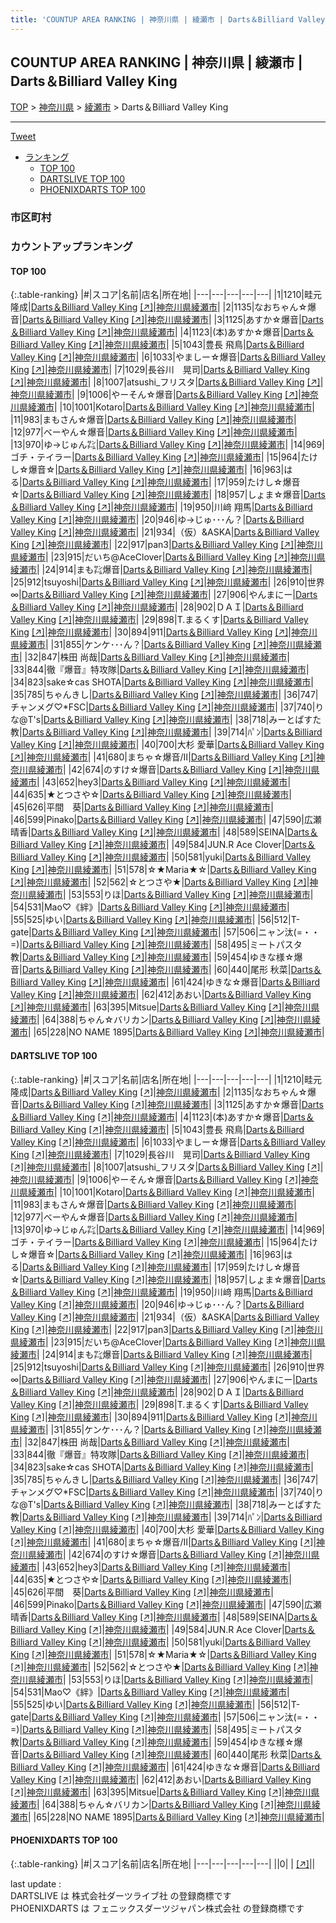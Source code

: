 ```yaml
---
title: 'COUNTUP AREA RANKING | 神奈川県 | 綾瀬市 | Darts＆Billiard Valley King'
---
```

## COUNTUP AREA RANKING | 神奈川県 | 綾瀬市 | Darts＆Billiard Valley King

[TOP](/darts/rank/) > [神奈川県](/darts/rank/神奈川県/) > [綾瀬市](/darts/rank/神奈川県/綾瀬市/) > Darts＆Billiard Valley King

___

<a href="https://twitter.com/share?ref_src=twsrc%5Etfw" data-text="COUNTUP AREA RANKING | 神奈川県綾瀬市Darts＆Billiard Valley King" class="twitter-share-button" data-hashtags="DARTSLIVE,PHOENIXDARTS,darts,ダーツ" data-show-count="false">Tweet</a>

* [ランキング](#カウントアップランキング)
    * [TOP 100](#top-100)
    * [DARTSLIVE TOP 100](#dartslive-top-100)
    * [PHOENIXDARTS TOP 100](#phoenixdarts-top-100)

### 市区町村

<ul>

</ul>

### カウントアップランキング

#### TOP 100



{:.table-ranking}
|#|スコア|名前|店名|所在地|
|---|---|---|---|---|
|1|1210|<span class="rank-name-dl">畦元 隆成</span>|<a href="/darts/rank/shops/16e871fc133f58080d9b047a20a7ba1e.html">Darts＆Billiard Valley King</a> <a href="https://search.dartslive.com/jp/shop/16e871fc133f58080d9b047a20a7ba1e">[↗]</a>|<a href="/darts/rank/神奈川県/綾瀬市">神奈川県綾瀬市</a>|
|2|1135|<span class="rank-name-dl">なおちゃん☆爆音</span>|<a href="/darts/rank/shops/16e871fc133f58080d9b047a20a7ba1e.html">Darts＆Billiard Valley King</a> <a href="https://search.dartslive.com/jp/shop/16e871fc133f58080d9b047a20a7ba1e">[↗]</a>|<a href="/darts/rank/神奈川県/綾瀬市">神奈川県綾瀬市</a>|
|3|1125|<span class="rank-name-dl">あすか☆爆音</span>|<a href="/darts/rank/shops/16e871fc133f58080d9b047a20a7ba1e.html">Darts＆Billiard Valley King</a> <a href="https://search.dartslive.com/jp/shop/16e871fc133f58080d9b047a20a7ba1e">[↗]</a>|<a href="/darts/rank/神奈川県/綾瀬市">神奈川県綾瀬市</a>|
|4|1123|<span class="rank-name-dl">(本)あすか☆爆音</span>|<a href="/darts/rank/shops/16e871fc133f58080d9b047a20a7ba1e.html">Darts＆Billiard Valley King</a> <a href="https://search.dartslive.com/jp/shop/16e871fc133f58080d9b047a20a7ba1e">[↗]</a>|<a href="/darts/rank/神奈川県/綾瀬市">神奈川県綾瀬市</a>|
|5|1043|<span class="rank-name-dl">豊長 飛鳥</span>|<a href="/darts/rank/shops/16e871fc133f58080d9b047a20a7ba1e.html">Darts＆Billiard Valley King</a> <a href="https://search.dartslive.com/jp/shop/16e871fc133f58080d9b047a20a7ba1e">[↗]</a>|<a href="/darts/rank/神奈川県/綾瀬市">神奈川県綾瀬市</a>|
|6|1033|<span class="rank-name-dl">やましー☆爆音</span>|<a href="/darts/rank/shops/16e871fc133f58080d9b047a20a7ba1e.html">Darts＆Billiard Valley King</a> <a href="https://search.dartslive.com/jp/shop/16e871fc133f58080d9b047a20a7ba1e">[↗]</a>|<a href="/darts/rank/神奈川県/綾瀬市">神奈川県綾瀬市</a>|
|7|1029|<span class="rank-name-dl">長谷川　晃司</span>|<a href="/darts/rank/shops/16e871fc133f58080d9b047a20a7ba1e.html">Darts＆Billiard Valley King</a> <a href="https://search.dartslive.com/jp/shop/16e871fc133f58080d9b047a20a7ba1e">[↗]</a>|<a href="/darts/rank/神奈川県/綾瀬市">神奈川県綾瀬市</a>|
|8|1007|<span class="rank-name-dl">atsushi_フリスタ</span>|<a href="/darts/rank/shops/16e871fc133f58080d9b047a20a7ba1e.html">Darts＆Billiard Valley King</a> <a href="https://search.dartslive.com/jp/shop/16e871fc133f58080d9b047a20a7ba1e">[↗]</a>|<a href="/darts/rank/神奈川県/綾瀬市">神奈川県綾瀬市</a>|
|9|1006|<span class="rank-name-dl">やーそん☆爆音</span>|<a href="/darts/rank/shops/16e871fc133f58080d9b047a20a7ba1e.html">Darts＆Billiard Valley King</a> <a href="https://search.dartslive.com/jp/shop/16e871fc133f58080d9b047a20a7ba1e">[↗]</a>|<a href="/darts/rank/神奈川県/綾瀬市">神奈川県綾瀬市</a>|
|10|1001|<span class="rank-name-dl">Kotaro</span>|<a href="/darts/rank/shops/16e871fc133f58080d9b047a20a7ba1e.html">Darts＆Billiard Valley King</a> <a href="https://search.dartslive.com/jp/shop/16e871fc133f58080d9b047a20a7ba1e">[↗]</a>|<a href="/darts/rank/神奈川県/綾瀬市">神奈川県綾瀬市</a>|
|11|983|<span class="rank-name-dl">まもさん☆爆音</span>|<a href="/darts/rank/shops/16e871fc133f58080d9b047a20a7ba1e.html">Darts＆Billiard Valley King</a> <a href="https://search.dartslive.com/jp/shop/16e871fc133f58080d9b047a20a7ba1e">[↗]</a>|<a href="/darts/rank/神奈川県/綾瀬市">神奈川県綾瀬市</a>|
|12|977|<span class="rank-name-dl">べーやん☆爆音</span>|<a href="/darts/rank/shops/16e871fc133f58080d9b047a20a7ba1e.html">Darts＆Billiard Valley King</a> <a href="https://search.dartslive.com/jp/shop/16e871fc133f58080d9b047a20a7ba1e">[↗]</a>|<a href="/darts/rank/神奈川県/綾瀬市">神奈川県綾瀬市</a>|
|13|970|<span class="rank-name-dl">ゆ→じゅん㌠</span>|<a href="/darts/rank/shops/16e871fc133f58080d9b047a20a7ba1e.html">Darts＆Billiard Valley King</a> <a href="https://search.dartslive.com/jp/shop/16e871fc133f58080d9b047a20a7ba1e">[↗]</a>|<a href="/darts/rank/神奈川県/綾瀬市">神奈川県綾瀬市</a>|
|14|969|<span class="rank-name-dl">ゴチ・テイラー</span>|<a href="/darts/rank/shops/16e871fc133f58080d9b047a20a7ba1e.html">Darts＆Billiard Valley King</a> <a href="https://search.dartslive.com/jp/shop/16e871fc133f58080d9b047a20a7ba1e">[↗]</a>|<a href="/darts/rank/神奈川県/綾瀬市">神奈川県綾瀬市</a>|
|15|964|<span class="rank-name-dl">たけし☆爆音☆</span>|<a href="/darts/rank/shops/16e871fc133f58080d9b047a20a7ba1e.html">Darts＆Billiard Valley King</a> <a href="https://search.dartslive.com/jp/shop/16e871fc133f58080d9b047a20a7ba1e">[↗]</a>|<a href="/darts/rank/神奈川県/綾瀬市">神奈川県綾瀬市</a>|
|16|963|<span class="rank-name-dl">はる</span>|<a href="/darts/rank/shops/16e871fc133f58080d9b047a20a7ba1e.html">Darts＆Billiard Valley King</a> <a href="https://search.dartslive.com/jp/shop/16e871fc133f58080d9b047a20a7ba1e">[↗]</a>|<a href="/darts/rank/神奈川県/綾瀬市">神奈川県綾瀬市</a>|
|17|959|<span class="rank-name-dl">たけし☆爆音‪☆</span>|<a href="/darts/rank/shops/16e871fc133f58080d9b047a20a7ba1e.html">Darts＆Billiard Valley King</a> <a href="https://search.dartslive.com/jp/shop/16e871fc133f58080d9b047a20a7ba1e">[↗]</a>|<a href="/darts/rank/神奈川県/綾瀬市">神奈川県綾瀬市</a>|
|18|957|<span class="rank-name-dl">しょま☆爆音</span>|<a href="/darts/rank/shops/16e871fc133f58080d9b047a20a7ba1e.html">Darts＆Billiard Valley King</a> <a href="https://search.dartslive.com/jp/shop/16e871fc133f58080d9b047a20a7ba1e">[↗]</a>|<a href="/darts/rank/神奈川県/綾瀬市">神奈川県綾瀬市</a>|
|19|950|<span class="rank-name-dl">川﨑 翔馬</span>|<a href="/darts/rank/shops/16e871fc133f58080d9b047a20a7ba1e.html">Darts＆Billiard Valley King</a> <a href="https://search.dartslive.com/jp/shop/16e871fc133f58080d9b047a20a7ba1e">[↗]</a>|<a href="/darts/rank/神奈川県/綾瀬市">神奈川県綾瀬市</a>|
|20|946|<span class="rank-name-dl">ゆ→じゅ･･･ん？</span>|<a href="/darts/rank/shops/16e871fc133f58080d9b047a20a7ba1e.html">Darts＆Billiard Valley King</a> <a href="https://search.dartslive.com/jp/shop/16e871fc133f58080d9b047a20a7ba1e">[↗]</a>|<a href="/darts/rank/神奈川県/綾瀬市">神奈川県綾瀬市</a>|
|21|934|<span class="rank-name-dl">（仮）&amp;ASKA</span>|<a href="/darts/rank/shops/16e871fc133f58080d9b047a20a7ba1e.html">Darts＆Billiard Valley King</a> <a href="https://search.dartslive.com/jp/shop/16e871fc133f58080d9b047a20a7ba1e">[↗]</a>|<a href="/darts/rank/神奈川県/綾瀬市">神奈川県綾瀬市</a>|
|22|917|<span class="rank-name-dl">pan3</span>|<a href="/darts/rank/shops/16e871fc133f58080d9b047a20a7ba1e.html">Darts＆Billiard Valley King</a> <a href="https://search.dartslive.com/jp/shop/16e871fc133f58080d9b047a20a7ba1e">[↗]</a>|<a href="/darts/rank/神奈川県/綾瀬市">神奈川県綾瀬市</a>|
|23|915|<span class="rank-name-dl">だいち@AceClover</span>|<a href="/darts/rank/shops/16e871fc133f58080d9b047a20a7ba1e.html">Darts＆Billiard Valley King</a> <a href="https://search.dartslive.com/jp/shop/16e871fc133f58080d9b047a20a7ba1e">[↗]</a>|<a href="/darts/rank/神奈川県/綾瀬市">神奈川県綾瀬市</a>|
|24|914|<span class="rank-name-dl">まも㌠爆音</span>|<a href="/darts/rank/shops/16e871fc133f58080d9b047a20a7ba1e.html">Darts＆Billiard Valley King</a> <a href="https://search.dartslive.com/jp/shop/16e871fc133f58080d9b047a20a7ba1e">[↗]</a>|<a href="/darts/rank/神奈川県/綾瀬市">神奈川県綾瀬市</a>|
|25|912|<span class="rank-name-dl">tsuyoshi</span>|<a href="/darts/rank/shops/16e871fc133f58080d9b047a20a7ba1e.html">Darts＆Billiard Valley King</a> <a href="https://search.dartslive.com/jp/shop/16e871fc133f58080d9b047a20a7ba1e">[↗]</a>|<a href="/darts/rank/神奈川県/綾瀬市">神奈川県綾瀬市</a>|
|26|910|<span class="rank-name-dl">世界∞</span>|<a href="/darts/rank/shops/16e871fc133f58080d9b047a20a7ba1e.html">Darts＆Billiard Valley King</a> <a href="https://search.dartslive.com/jp/shop/16e871fc133f58080d9b047a20a7ba1e">[↗]</a>|<a href="/darts/rank/神奈川県/綾瀬市">神奈川県綾瀬市</a>|
|27|906|<span class="rank-name-dl">やんまにー</span>|<a href="/darts/rank/shops/16e871fc133f58080d9b047a20a7ba1e.html">Darts＆Billiard Valley King</a> <a href="https://search.dartslive.com/jp/shop/16e871fc133f58080d9b047a20a7ba1e">[↗]</a>|<a href="/darts/rank/神奈川県/綾瀬市">神奈川県綾瀬市</a>|
|28|902|<span class="rank-name-dl">ＤＡＩ</span>|<a href="/darts/rank/shops/16e871fc133f58080d9b047a20a7ba1e.html">Darts＆Billiard Valley King</a> <a href="https://search.dartslive.com/jp/shop/16e871fc133f58080d9b047a20a7ba1e">[↗]</a>|<a href="/darts/rank/神奈川県/綾瀬市">神奈川県綾瀬市</a>|
|29|898|<span class="rank-name-dl">T.まるくす</span>|<a href="/darts/rank/shops/16e871fc133f58080d9b047a20a7ba1e.html">Darts＆Billiard Valley King</a> <a href="https://search.dartslive.com/jp/shop/16e871fc133f58080d9b047a20a7ba1e">[↗]</a>|<a href="/darts/rank/神奈川県/綾瀬市">神奈川県綾瀬市</a>|
|30|894|<span class="rank-name-dl">911</span>|<a href="/darts/rank/shops/16e871fc133f58080d9b047a20a7ba1e.html">Darts＆Billiard Valley King</a> <a href="https://search.dartslive.com/jp/shop/16e871fc133f58080d9b047a20a7ba1e">[↗]</a>|<a href="/darts/rank/神奈川県/綾瀬市">神奈川県綾瀬市</a>|
|31|855|<span class="rank-name-dl">ケンケ･･･ん？</span>|<a href="/darts/rank/shops/16e871fc133f58080d9b047a20a7ba1e.html">Darts＆Billiard Valley King</a> <a href="https://search.dartslive.com/jp/shop/16e871fc133f58080d9b047a20a7ba1e">[↗]</a>|<a href="/darts/rank/神奈川県/綾瀬市">神奈川県綾瀬市</a>|
|32|847|<span class="rank-name-dl">株田 尚哉</span>|<a href="/darts/rank/shops/16e871fc133f58080d9b047a20a7ba1e.html">Darts＆Billiard Valley King</a> <a href="https://search.dartslive.com/jp/shop/16e871fc133f58080d9b047a20a7ba1e">[↗]</a>|<a href="/darts/rank/神奈川県/綾瀬市">神奈川県綾瀬市</a>|
|33|844|<span class="rank-name-dl">徹『爆音』特攻隊</span>|<a href="/darts/rank/shops/16e871fc133f58080d9b047a20a7ba1e.html">Darts＆Billiard Valley King</a> <a href="https://search.dartslive.com/jp/shop/16e871fc133f58080d9b047a20a7ba1e">[↗]</a>|<a href="/darts/rank/神奈川県/綾瀬市">神奈川県綾瀬市</a>|
|34|823|<span class="rank-name-dl">sake☆cas SHOTA</span>|<a href="/darts/rank/shops/16e871fc133f58080d9b047a20a7ba1e.html">Darts＆Billiard Valley King</a> <a href="https://search.dartslive.com/jp/shop/16e871fc133f58080d9b047a20a7ba1e">[↗]</a>|<a href="/darts/rank/神奈川県/綾瀬市">神奈川県綾瀬市</a>|
|35|785|<span class="rank-name-dl">ちゃんきし</span>|<a href="/darts/rank/shops/16e871fc133f58080d9b047a20a7ba1e.html">Darts＆Billiard Valley King</a> <a href="https://search.dartslive.com/jp/shop/16e871fc133f58080d9b047a20a7ba1e">[↗]</a>|<a href="/darts/rank/神奈川県/綾瀬市">神奈川県綾瀬市</a>|
|36|747|<span class="rank-name-dl">チャンメグ♡*FSC</span>|<a href="/darts/rank/shops/16e871fc133f58080d9b047a20a7ba1e.html">Darts＆Billiard Valley King</a> <a href="https://search.dartslive.com/jp/shop/16e871fc133f58080d9b047a20a7ba1e">[↗]</a>|<a href="/darts/rank/神奈川県/綾瀬市">神奈川県綾瀬市</a>|
|37|740|<span class="rank-name-dl">りな@T&#x27;s</span>|<a href="/darts/rank/shops/16e871fc133f58080d9b047a20a7ba1e.html">Darts＆Billiard Valley King</a> <a href="https://search.dartslive.com/jp/shop/16e871fc133f58080d9b047a20a7ba1e">[↗]</a>|<a href="/darts/rank/神奈川県/綾瀬市">神奈川県綾瀬市</a>|
|38|718|<span class="rank-name-dl">みーとぱすた教</span>|<a href="/darts/rank/shops/16e871fc133f58080d9b047a20a7ba1e.html">Darts＆Billiard Valley King</a> <a href="https://search.dartslive.com/jp/shop/16e871fc133f58080d9b047a20a7ba1e">[↗]</a>|<a href="/darts/rank/神奈川県/綾瀬市">神奈川県綾瀬市</a>|
|39|714|<span class="rank-name-dl">ﾊﾟﾝ</span>|<a href="/darts/rank/shops/16e871fc133f58080d9b047a20a7ba1e.html">Darts＆Billiard Valley King</a> <a href="https://search.dartslive.com/jp/shop/16e871fc133f58080d9b047a20a7ba1e">[↗]</a>|<a href="/darts/rank/神奈川県/綾瀬市">神奈川県綾瀬市</a>|
|40|700|<span class="rank-name-dl">大杉 愛華</span>|<a href="/darts/rank/shops/16e871fc133f58080d9b047a20a7ba1e.html">Darts＆Billiard Valley King</a> <a href="https://search.dartslive.com/jp/shop/16e871fc133f58080d9b047a20a7ba1e">[↗]</a>|<a href="/darts/rank/神奈川県/綾瀬市">神奈川県綾瀬市</a>|
|41|680|<span class="rank-name-dl">まちゃ☆爆音/Ⅱ</span>|<a href="/darts/rank/shops/16e871fc133f58080d9b047a20a7ba1e.html">Darts＆Billiard Valley King</a> <a href="https://search.dartslive.com/jp/shop/16e871fc133f58080d9b047a20a7ba1e">[↗]</a>|<a href="/darts/rank/神奈川県/綾瀬市">神奈川県綾瀬市</a>|
|42|674|<span class="rank-name-dl">のすけ☆爆音</span>|<a href="/darts/rank/shops/16e871fc133f58080d9b047a20a7ba1e.html">Darts＆Billiard Valley King</a> <a href="https://search.dartslive.com/jp/shop/16e871fc133f58080d9b047a20a7ba1e">[↗]</a>|<a href="/darts/rank/神奈川県/綾瀬市">神奈川県綾瀬市</a>|
|43|652|<span class="rank-name-dl">hey3</span>|<a href="/darts/rank/shops/16e871fc133f58080d9b047a20a7ba1e.html">Darts＆Billiard Valley King</a> <a href="https://search.dartslive.com/jp/shop/16e871fc133f58080d9b047a20a7ba1e">[↗]</a>|<a href="/darts/rank/神奈川県/綾瀬市">神奈川県綾瀬市</a>|
|44|635|<span class="rank-name-dl">★とつさや☆</span>|<a href="/darts/rank/shops/16e871fc133f58080d9b047a20a7ba1e.html">Darts＆Billiard Valley King</a> <a href="https://search.dartslive.com/jp/shop/16e871fc133f58080d9b047a20a7ba1e">[↗]</a>|<a href="/darts/rank/神奈川県/綾瀬市">神奈川県綾瀬市</a>|
|45|626|<span class="rank-name-dl">平間　葵</span>|<a href="/darts/rank/shops/16e871fc133f58080d9b047a20a7ba1e.html">Darts＆Billiard Valley King</a> <a href="https://search.dartslive.com/jp/shop/16e871fc133f58080d9b047a20a7ba1e">[↗]</a>|<a href="/darts/rank/神奈川県/綾瀬市">神奈川県綾瀬市</a>|
|46|599|<span class="rank-name-dl">Pinako</span>|<a href="/darts/rank/shops/16e871fc133f58080d9b047a20a7ba1e.html">Darts＆Billiard Valley King</a> <a href="https://search.dartslive.com/jp/shop/16e871fc133f58080d9b047a20a7ba1e">[↗]</a>|<a href="/darts/rank/神奈川県/綾瀬市">神奈川県綾瀬市</a>|
|47|590|<span class="rank-name-dl">広瀬 晴香</span>|<a href="/darts/rank/shops/16e871fc133f58080d9b047a20a7ba1e.html">Darts＆Billiard Valley King</a> <a href="https://search.dartslive.com/jp/shop/16e871fc133f58080d9b047a20a7ba1e">[↗]</a>|<a href="/darts/rank/神奈川県/綾瀬市">神奈川県綾瀬市</a>|
|48|589|<span class="rank-name-dl">SEINA</span>|<a href="/darts/rank/shops/16e871fc133f58080d9b047a20a7ba1e.html">Darts＆Billiard Valley King</a> <a href="https://search.dartslive.com/jp/shop/16e871fc133f58080d9b047a20a7ba1e">[↗]</a>|<a href="/darts/rank/神奈川県/綾瀬市">神奈川県綾瀬市</a>|
|49|584|<span class="rank-name-dl">JUN.R Ace Clover</span>|<a href="/darts/rank/shops/16e871fc133f58080d9b047a20a7ba1e.html">Darts＆Billiard Valley King</a> <a href="https://search.dartslive.com/jp/shop/16e871fc133f58080d9b047a20a7ba1e">[↗]</a>|<a href="/darts/rank/神奈川県/綾瀬市">神奈川県綾瀬市</a>|
|50|581|<span class="rank-name-dl">yuki</span>|<a href="/darts/rank/shops/16e871fc133f58080d9b047a20a7ba1e.html">Darts＆Billiard Valley King</a> <a href="https://search.dartslive.com/jp/shop/16e871fc133f58080d9b047a20a7ba1e">[↗]</a>|<a href="/darts/rank/神奈川県/綾瀬市">神奈川県綾瀬市</a>|
|51|578|<span class="rank-name-dl">☆★Maria★☆</span>|<a href="/darts/rank/shops/16e871fc133f58080d9b047a20a7ba1e.html">Darts＆Billiard Valley King</a> <a href="https://search.dartslive.com/jp/shop/16e871fc133f58080d9b047a20a7ba1e">[↗]</a>|<a href="/darts/rank/神奈川県/綾瀬市">神奈川県綾瀬市</a>|
|52|562|<span class="rank-name-dl">☆とつさや★</span>|<a href="/darts/rank/shops/16e871fc133f58080d9b047a20a7ba1e.html">Darts＆Billiard Valley King</a> <a href="https://search.dartslive.com/jp/shop/16e871fc133f58080d9b047a20a7ba1e">[↗]</a>|<a href="/darts/rank/神奈川県/綾瀬市">神奈川県綾瀬市</a>|
|53|553|<span class="rank-name-dl">りほ</span>|<a href="/darts/rank/shops/16e871fc133f58080d9b047a20a7ba1e.html">Darts＆Billiard Valley King</a> <a href="https://search.dartslive.com/jp/shop/16e871fc133f58080d9b047a20a7ba1e">[↗]</a>|<a href="/darts/rank/神奈川県/綾瀬市">神奈川県綾瀬市</a>|
|54|531|<span class="rank-name-dl">Mao♡《絆》</span>|<a href="/darts/rank/shops/16e871fc133f58080d9b047a20a7ba1e.html">Darts＆Billiard Valley King</a> <a href="https://search.dartslive.com/jp/shop/16e871fc133f58080d9b047a20a7ba1e">[↗]</a>|<a href="/darts/rank/神奈川県/綾瀬市">神奈川県綾瀬市</a>|
|55|525|<span class="rank-name-dl">ゆい</span>|<a href="/darts/rank/shops/16e871fc133f58080d9b047a20a7ba1e.html">Darts＆Billiard Valley King</a> <a href="https://search.dartslive.com/jp/shop/16e871fc133f58080d9b047a20a7ba1e">[↗]</a>|<a href="/darts/rank/神奈川県/綾瀬市">神奈川県綾瀬市</a>|
|56|512|<span class="rank-name-dl">T-gate</span>|<a href="/darts/rank/shops/16e871fc133f58080d9b047a20a7ba1e.html">Darts＆Billiard Valley King</a> <a href="https://search.dartslive.com/jp/shop/16e871fc133f58080d9b047a20a7ba1e">[↗]</a>|<a href="/darts/rank/神奈川県/綾瀬市">神奈川県綾瀬市</a>|
|57|506|<span class="rank-name-dl">ニャン汰(=・・=)</span>|<a href="/darts/rank/shops/16e871fc133f58080d9b047a20a7ba1e.html">Darts＆Billiard Valley King</a> <a href="https://search.dartslive.com/jp/shop/16e871fc133f58080d9b047a20a7ba1e">[↗]</a>|<a href="/darts/rank/神奈川県/綾瀬市">神奈川県綾瀬市</a>|
|58|495|<span class="rank-name-dl">ミートパスタ教</span>|<a href="/darts/rank/shops/16e871fc133f58080d9b047a20a7ba1e.html">Darts＆Billiard Valley King</a> <a href="https://search.dartslive.com/jp/shop/16e871fc133f58080d9b047a20a7ba1e">[↗]</a>|<a href="/darts/rank/神奈川県/綾瀬市">神奈川県綾瀬市</a>|
|59|454|<span class="rank-name-dl">ゆきな様☆爆音</span>|<a href="/darts/rank/shops/16e871fc133f58080d9b047a20a7ba1e.html">Darts＆Billiard Valley King</a> <a href="https://search.dartslive.com/jp/shop/16e871fc133f58080d9b047a20a7ba1e">[↗]</a>|<a href="/darts/rank/神奈川県/綾瀬市">神奈川県綾瀬市</a>|
|60|440|<span class="rank-name-dl">尾形 秋菜</span>|<a href="/darts/rank/shops/16e871fc133f58080d9b047a20a7ba1e.html">Darts＆Billiard Valley King</a> <a href="https://search.dartslive.com/jp/shop/16e871fc133f58080d9b047a20a7ba1e">[↗]</a>|<a href="/darts/rank/神奈川県/綾瀬市">神奈川県綾瀬市</a>|
|61|424|<span class="rank-name-dl">ゆきな☆爆音</span>|<a href="/darts/rank/shops/16e871fc133f58080d9b047a20a7ba1e.html">Darts＆Billiard Valley King</a> <a href="https://search.dartslive.com/jp/shop/16e871fc133f58080d9b047a20a7ba1e">[↗]</a>|<a href="/darts/rank/神奈川県/綾瀬市">神奈川県綾瀬市</a>|
|62|412|<span class="rank-name-dl">あおい</span>|<a href="/darts/rank/shops/16e871fc133f58080d9b047a20a7ba1e.html">Darts＆Billiard Valley King</a> <a href="https://search.dartslive.com/jp/shop/16e871fc133f58080d9b047a20a7ba1e">[↗]</a>|<a href="/darts/rank/神奈川県/綾瀬市">神奈川県綾瀬市</a>|
|63|395|<span class="rank-name-dl">Mitsue</span>|<a href="/darts/rank/shops/16e871fc133f58080d9b047a20a7ba1e.html">Darts＆Billiard Valley King</a> <a href="https://search.dartslive.com/jp/shop/16e871fc133f58080d9b047a20a7ba1e">[↗]</a>|<a href="/darts/rank/神奈川県/綾瀬市">神奈川県綾瀬市</a>|
|64|388|<span class="rank-name-dl">ちゃん☆バリカン</span>|<a href="/darts/rank/shops/16e871fc133f58080d9b047a20a7ba1e.html">Darts＆Billiard Valley King</a> <a href="https://search.dartslive.com/jp/shop/16e871fc133f58080d9b047a20a7ba1e">[↗]</a>|<a href="/darts/rank/神奈川県/綾瀬市">神奈川県綾瀬市</a>|
|65|228|<span class="rank-name-dl">NO NAME 1895</span>|<a href="/darts/rank/shops/16e871fc133f58080d9b047a20a7ba1e.html">Darts＆Billiard Valley King</a> <a href="https://search.dartslive.com/jp/shop/16e871fc133f58080d9b047a20a7ba1e">[↗]</a>|<a href="/darts/rank/神奈川県/綾瀬市">神奈川県綾瀬市</a>|


#### DARTSLIVE TOP 100



{:.table-ranking}
|#|スコア|名前|店名|所在地|
|---|---|---|---|---|
|1|1210|<span class="rank-name-dl">畦元 隆成</span>|<a href="/darts/rank/shops/16e871fc133f58080d9b047a20a7ba1e.html">Darts＆Billiard Valley King</a> <a href="https://search.dartslive.com/jp/shop/16e871fc133f58080d9b047a20a7ba1e">[↗]</a>|<a href="/darts/rank/神奈川県/綾瀬市">神奈川県綾瀬市</a>|
|2|1135|<span class="rank-name-dl">なおちゃん☆爆音</span>|<a href="/darts/rank/shops/16e871fc133f58080d9b047a20a7ba1e.html">Darts＆Billiard Valley King</a> <a href="https://search.dartslive.com/jp/shop/16e871fc133f58080d9b047a20a7ba1e">[↗]</a>|<a href="/darts/rank/神奈川県/綾瀬市">神奈川県綾瀬市</a>|
|3|1125|<span class="rank-name-dl">あすか☆爆音</span>|<a href="/darts/rank/shops/16e871fc133f58080d9b047a20a7ba1e.html">Darts＆Billiard Valley King</a> <a href="https://search.dartslive.com/jp/shop/16e871fc133f58080d9b047a20a7ba1e">[↗]</a>|<a href="/darts/rank/神奈川県/綾瀬市">神奈川県綾瀬市</a>|
|4|1123|<span class="rank-name-dl">(本)あすか☆爆音</span>|<a href="/darts/rank/shops/16e871fc133f58080d9b047a20a7ba1e.html">Darts＆Billiard Valley King</a> <a href="https://search.dartslive.com/jp/shop/16e871fc133f58080d9b047a20a7ba1e">[↗]</a>|<a href="/darts/rank/神奈川県/綾瀬市">神奈川県綾瀬市</a>|
|5|1043|<span class="rank-name-dl">豊長 飛鳥</span>|<a href="/darts/rank/shops/16e871fc133f58080d9b047a20a7ba1e.html">Darts＆Billiard Valley King</a> <a href="https://search.dartslive.com/jp/shop/16e871fc133f58080d9b047a20a7ba1e">[↗]</a>|<a href="/darts/rank/神奈川県/綾瀬市">神奈川県綾瀬市</a>|
|6|1033|<span class="rank-name-dl">やましー☆爆音</span>|<a href="/darts/rank/shops/16e871fc133f58080d9b047a20a7ba1e.html">Darts＆Billiard Valley King</a> <a href="https://search.dartslive.com/jp/shop/16e871fc133f58080d9b047a20a7ba1e">[↗]</a>|<a href="/darts/rank/神奈川県/綾瀬市">神奈川県綾瀬市</a>|
|7|1029|<span class="rank-name-dl">長谷川　晃司</span>|<a href="/darts/rank/shops/16e871fc133f58080d9b047a20a7ba1e.html">Darts＆Billiard Valley King</a> <a href="https://search.dartslive.com/jp/shop/16e871fc133f58080d9b047a20a7ba1e">[↗]</a>|<a href="/darts/rank/神奈川県/綾瀬市">神奈川県綾瀬市</a>|
|8|1007|<span class="rank-name-dl">atsushi_フリスタ</span>|<a href="/darts/rank/shops/16e871fc133f58080d9b047a20a7ba1e.html">Darts＆Billiard Valley King</a> <a href="https://search.dartslive.com/jp/shop/16e871fc133f58080d9b047a20a7ba1e">[↗]</a>|<a href="/darts/rank/神奈川県/綾瀬市">神奈川県綾瀬市</a>|
|9|1006|<span class="rank-name-dl">やーそん☆爆音</span>|<a href="/darts/rank/shops/16e871fc133f58080d9b047a20a7ba1e.html">Darts＆Billiard Valley King</a> <a href="https://search.dartslive.com/jp/shop/16e871fc133f58080d9b047a20a7ba1e">[↗]</a>|<a href="/darts/rank/神奈川県/綾瀬市">神奈川県綾瀬市</a>|
|10|1001|<span class="rank-name-dl">Kotaro</span>|<a href="/darts/rank/shops/16e871fc133f58080d9b047a20a7ba1e.html">Darts＆Billiard Valley King</a> <a href="https://search.dartslive.com/jp/shop/16e871fc133f58080d9b047a20a7ba1e">[↗]</a>|<a href="/darts/rank/神奈川県/綾瀬市">神奈川県綾瀬市</a>|
|11|983|<span class="rank-name-dl">まもさん☆爆音</span>|<a href="/darts/rank/shops/16e871fc133f58080d9b047a20a7ba1e.html">Darts＆Billiard Valley King</a> <a href="https://search.dartslive.com/jp/shop/16e871fc133f58080d9b047a20a7ba1e">[↗]</a>|<a href="/darts/rank/神奈川県/綾瀬市">神奈川県綾瀬市</a>|
|12|977|<span class="rank-name-dl">べーやん☆爆音</span>|<a href="/darts/rank/shops/16e871fc133f58080d9b047a20a7ba1e.html">Darts＆Billiard Valley King</a> <a href="https://search.dartslive.com/jp/shop/16e871fc133f58080d9b047a20a7ba1e">[↗]</a>|<a href="/darts/rank/神奈川県/綾瀬市">神奈川県綾瀬市</a>|
|13|970|<span class="rank-name-dl">ゆ→じゅん㌠</span>|<a href="/darts/rank/shops/16e871fc133f58080d9b047a20a7ba1e.html">Darts＆Billiard Valley King</a> <a href="https://search.dartslive.com/jp/shop/16e871fc133f58080d9b047a20a7ba1e">[↗]</a>|<a href="/darts/rank/神奈川県/綾瀬市">神奈川県綾瀬市</a>|
|14|969|<span class="rank-name-dl">ゴチ・テイラー</span>|<a href="/darts/rank/shops/16e871fc133f58080d9b047a20a7ba1e.html">Darts＆Billiard Valley King</a> <a href="https://search.dartslive.com/jp/shop/16e871fc133f58080d9b047a20a7ba1e">[↗]</a>|<a href="/darts/rank/神奈川県/綾瀬市">神奈川県綾瀬市</a>|
|15|964|<span class="rank-name-dl">たけし☆爆音☆</span>|<a href="/darts/rank/shops/16e871fc133f58080d9b047a20a7ba1e.html">Darts＆Billiard Valley King</a> <a href="https://search.dartslive.com/jp/shop/16e871fc133f58080d9b047a20a7ba1e">[↗]</a>|<a href="/darts/rank/神奈川県/綾瀬市">神奈川県綾瀬市</a>|
|16|963|<span class="rank-name-dl">はる</span>|<a href="/darts/rank/shops/16e871fc133f58080d9b047a20a7ba1e.html">Darts＆Billiard Valley King</a> <a href="https://search.dartslive.com/jp/shop/16e871fc133f58080d9b047a20a7ba1e">[↗]</a>|<a href="/darts/rank/神奈川県/綾瀬市">神奈川県綾瀬市</a>|
|17|959|<span class="rank-name-dl">たけし☆爆音‪☆</span>|<a href="/darts/rank/shops/16e871fc133f58080d9b047a20a7ba1e.html">Darts＆Billiard Valley King</a> <a href="https://search.dartslive.com/jp/shop/16e871fc133f58080d9b047a20a7ba1e">[↗]</a>|<a href="/darts/rank/神奈川県/綾瀬市">神奈川県綾瀬市</a>|
|18|957|<span class="rank-name-dl">しょま☆爆音</span>|<a href="/darts/rank/shops/16e871fc133f58080d9b047a20a7ba1e.html">Darts＆Billiard Valley King</a> <a href="https://search.dartslive.com/jp/shop/16e871fc133f58080d9b047a20a7ba1e">[↗]</a>|<a href="/darts/rank/神奈川県/綾瀬市">神奈川県綾瀬市</a>|
|19|950|<span class="rank-name-dl">川﨑 翔馬</span>|<a href="/darts/rank/shops/16e871fc133f58080d9b047a20a7ba1e.html">Darts＆Billiard Valley King</a> <a href="https://search.dartslive.com/jp/shop/16e871fc133f58080d9b047a20a7ba1e">[↗]</a>|<a href="/darts/rank/神奈川県/綾瀬市">神奈川県綾瀬市</a>|
|20|946|<span class="rank-name-dl">ゆ→じゅ･･･ん？</span>|<a href="/darts/rank/shops/16e871fc133f58080d9b047a20a7ba1e.html">Darts＆Billiard Valley King</a> <a href="https://search.dartslive.com/jp/shop/16e871fc133f58080d9b047a20a7ba1e">[↗]</a>|<a href="/darts/rank/神奈川県/綾瀬市">神奈川県綾瀬市</a>|
|21|934|<span class="rank-name-dl">（仮）&amp;ASKA</span>|<a href="/darts/rank/shops/16e871fc133f58080d9b047a20a7ba1e.html">Darts＆Billiard Valley King</a> <a href="https://search.dartslive.com/jp/shop/16e871fc133f58080d9b047a20a7ba1e">[↗]</a>|<a href="/darts/rank/神奈川県/綾瀬市">神奈川県綾瀬市</a>|
|22|917|<span class="rank-name-dl">pan3</span>|<a href="/darts/rank/shops/16e871fc133f58080d9b047a20a7ba1e.html">Darts＆Billiard Valley King</a> <a href="https://search.dartslive.com/jp/shop/16e871fc133f58080d9b047a20a7ba1e">[↗]</a>|<a href="/darts/rank/神奈川県/綾瀬市">神奈川県綾瀬市</a>|
|23|915|<span class="rank-name-dl">だいち@AceClover</span>|<a href="/darts/rank/shops/16e871fc133f58080d9b047a20a7ba1e.html">Darts＆Billiard Valley King</a> <a href="https://search.dartslive.com/jp/shop/16e871fc133f58080d9b047a20a7ba1e">[↗]</a>|<a href="/darts/rank/神奈川県/綾瀬市">神奈川県綾瀬市</a>|
|24|914|<span class="rank-name-dl">まも㌠爆音</span>|<a href="/darts/rank/shops/16e871fc133f58080d9b047a20a7ba1e.html">Darts＆Billiard Valley King</a> <a href="https://search.dartslive.com/jp/shop/16e871fc133f58080d9b047a20a7ba1e">[↗]</a>|<a href="/darts/rank/神奈川県/綾瀬市">神奈川県綾瀬市</a>|
|25|912|<span class="rank-name-dl">tsuyoshi</span>|<a href="/darts/rank/shops/16e871fc133f58080d9b047a20a7ba1e.html">Darts＆Billiard Valley King</a> <a href="https://search.dartslive.com/jp/shop/16e871fc133f58080d9b047a20a7ba1e">[↗]</a>|<a href="/darts/rank/神奈川県/綾瀬市">神奈川県綾瀬市</a>|
|26|910|<span class="rank-name-dl">世界∞</span>|<a href="/darts/rank/shops/16e871fc133f58080d9b047a20a7ba1e.html">Darts＆Billiard Valley King</a> <a href="https://search.dartslive.com/jp/shop/16e871fc133f58080d9b047a20a7ba1e">[↗]</a>|<a href="/darts/rank/神奈川県/綾瀬市">神奈川県綾瀬市</a>|
|27|906|<span class="rank-name-dl">やんまにー</span>|<a href="/darts/rank/shops/16e871fc133f58080d9b047a20a7ba1e.html">Darts＆Billiard Valley King</a> <a href="https://search.dartslive.com/jp/shop/16e871fc133f58080d9b047a20a7ba1e">[↗]</a>|<a href="/darts/rank/神奈川県/綾瀬市">神奈川県綾瀬市</a>|
|28|902|<span class="rank-name-dl">ＤＡＩ</span>|<a href="/darts/rank/shops/16e871fc133f58080d9b047a20a7ba1e.html">Darts＆Billiard Valley King</a> <a href="https://search.dartslive.com/jp/shop/16e871fc133f58080d9b047a20a7ba1e">[↗]</a>|<a href="/darts/rank/神奈川県/綾瀬市">神奈川県綾瀬市</a>|
|29|898|<span class="rank-name-dl">T.まるくす</span>|<a href="/darts/rank/shops/16e871fc133f58080d9b047a20a7ba1e.html">Darts＆Billiard Valley King</a> <a href="https://search.dartslive.com/jp/shop/16e871fc133f58080d9b047a20a7ba1e">[↗]</a>|<a href="/darts/rank/神奈川県/綾瀬市">神奈川県綾瀬市</a>|
|30|894|<span class="rank-name-dl">911</span>|<a href="/darts/rank/shops/16e871fc133f58080d9b047a20a7ba1e.html">Darts＆Billiard Valley King</a> <a href="https://search.dartslive.com/jp/shop/16e871fc133f58080d9b047a20a7ba1e">[↗]</a>|<a href="/darts/rank/神奈川県/綾瀬市">神奈川県綾瀬市</a>|
|31|855|<span class="rank-name-dl">ケンケ･･･ん？</span>|<a href="/darts/rank/shops/16e871fc133f58080d9b047a20a7ba1e.html">Darts＆Billiard Valley King</a> <a href="https://search.dartslive.com/jp/shop/16e871fc133f58080d9b047a20a7ba1e">[↗]</a>|<a href="/darts/rank/神奈川県/綾瀬市">神奈川県綾瀬市</a>|
|32|847|<span class="rank-name-dl">株田 尚哉</span>|<a href="/darts/rank/shops/16e871fc133f58080d9b047a20a7ba1e.html">Darts＆Billiard Valley King</a> <a href="https://search.dartslive.com/jp/shop/16e871fc133f58080d9b047a20a7ba1e">[↗]</a>|<a href="/darts/rank/神奈川県/綾瀬市">神奈川県綾瀬市</a>|
|33|844|<span class="rank-name-dl">徹『爆音』特攻隊</span>|<a href="/darts/rank/shops/16e871fc133f58080d9b047a20a7ba1e.html">Darts＆Billiard Valley King</a> <a href="https://search.dartslive.com/jp/shop/16e871fc133f58080d9b047a20a7ba1e">[↗]</a>|<a href="/darts/rank/神奈川県/綾瀬市">神奈川県綾瀬市</a>|
|34|823|<span class="rank-name-dl">sake☆cas SHOTA</span>|<a href="/darts/rank/shops/16e871fc133f58080d9b047a20a7ba1e.html">Darts＆Billiard Valley King</a> <a href="https://search.dartslive.com/jp/shop/16e871fc133f58080d9b047a20a7ba1e">[↗]</a>|<a href="/darts/rank/神奈川県/綾瀬市">神奈川県綾瀬市</a>|
|35|785|<span class="rank-name-dl">ちゃんきし</span>|<a href="/darts/rank/shops/16e871fc133f58080d9b047a20a7ba1e.html">Darts＆Billiard Valley King</a> <a href="https://search.dartslive.com/jp/shop/16e871fc133f58080d9b047a20a7ba1e">[↗]</a>|<a href="/darts/rank/神奈川県/綾瀬市">神奈川県綾瀬市</a>|
|36|747|<span class="rank-name-dl">チャンメグ♡*FSC</span>|<a href="/darts/rank/shops/16e871fc133f58080d9b047a20a7ba1e.html">Darts＆Billiard Valley King</a> <a href="https://search.dartslive.com/jp/shop/16e871fc133f58080d9b047a20a7ba1e">[↗]</a>|<a href="/darts/rank/神奈川県/綾瀬市">神奈川県綾瀬市</a>|
|37|740|<span class="rank-name-dl">りな@T&#x27;s</span>|<a href="/darts/rank/shops/16e871fc133f58080d9b047a20a7ba1e.html">Darts＆Billiard Valley King</a> <a href="https://search.dartslive.com/jp/shop/16e871fc133f58080d9b047a20a7ba1e">[↗]</a>|<a href="/darts/rank/神奈川県/綾瀬市">神奈川県綾瀬市</a>|
|38|718|<span class="rank-name-dl">みーとぱすた教</span>|<a href="/darts/rank/shops/16e871fc133f58080d9b047a20a7ba1e.html">Darts＆Billiard Valley King</a> <a href="https://search.dartslive.com/jp/shop/16e871fc133f58080d9b047a20a7ba1e">[↗]</a>|<a href="/darts/rank/神奈川県/綾瀬市">神奈川県綾瀬市</a>|
|39|714|<span class="rank-name-dl">ﾊﾟﾝ</span>|<a href="/darts/rank/shops/16e871fc133f58080d9b047a20a7ba1e.html">Darts＆Billiard Valley King</a> <a href="https://search.dartslive.com/jp/shop/16e871fc133f58080d9b047a20a7ba1e">[↗]</a>|<a href="/darts/rank/神奈川県/綾瀬市">神奈川県綾瀬市</a>|
|40|700|<span class="rank-name-dl">大杉 愛華</span>|<a href="/darts/rank/shops/16e871fc133f58080d9b047a20a7ba1e.html">Darts＆Billiard Valley King</a> <a href="https://search.dartslive.com/jp/shop/16e871fc133f58080d9b047a20a7ba1e">[↗]</a>|<a href="/darts/rank/神奈川県/綾瀬市">神奈川県綾瀬市</a>|
|41|680|<span class="rank-name-dl">まちゃ☆爆音/Ⅱ</span>|<a href="/darts/rank/shops/16e871fc133f58080d9b047a20a7ba1e.html">Darts＆Billiard Valley King</a> <a href="https://search.dartslive.com/jp/shop/16e871fc133f58080d9b047a20a7ba1e">[↗]</a>|<a href="/darts/rank/神奈川県/綾瀬市">神奈川県綾瀬市</a>|
|42|674|<span class="rank-name-dl">のすけ☆爆音</span>|<a href="/darts/rank/shops/16e871fc133f58080d9b047a20a7ba1e.html">Darts＆Billiard Valley King</a> <a href="https://search.dartslive.com/jp/shop/16e871fc133f58080d9b047a20a7ba1e">[↗]</a>|<a href="/darts/rank/神奈川県/綾瀬市">神奈川県綾瀬市</a>|
|43|652|<span class="rank-name-dl">hey3</span>|<a href="/darts/rank/shops/16e871fc133f58080d9b047a20a7ba1e.html">Darts＆Billiard Valley King</a> <a href="https://search.dartslive.com/jp/shop/16e871fc133f58080d9b047a20a7ba1e">[↗]</a>|<a href="/darts/rank/神奈川県/綾瀬市">神奈川県綾瀬市</a>|
|44|635|<span class="rank-name-dl">★とつさや☆</span>|<a href="/darts/rank/shops/16e871fc133f58080d9b047a20a7ba1e.html">Darts＆Billiard Valley King</a> <a href="https://search.dartslive.com/jp/shop/16e871fc133f58080d9b047a20a7ba1e">[↗]</a>|<a href="/darts/rank/神奈川県/綾瀬市">神奈川県綾瀬市</a>|
|45|626|<span class="rank-name-dl">平間　葵</span>|<a href="/darts/rank/shops/16e871fc133f58080d9b047a20a7ba1e.html">Darts＆Billiard Valley King</a> <a href="https://search.dartslive.com/jp/shop/16e871fc133f58080d9b047a20a7ba1e">[↗]</a>|<a href="/darts/rank/神奈川県/綾瀬市">神奈川県綾瀬市</a>|
|46|599|<span class="rank-name-dl">Pinako</span>|<a href="/darts/rank/shops/16e871fc133f58080d9b047a20a7ba1e.html">Darts＆Billiard Valley King</a> <a href="https://search.dartslive.com/jp/shop/16e871fc133f58080d9b047a20a7ba1e">[↗]</a>|<a href="/darts/rank/神奈川県/綾瀬市">神奈川県綾瀬市</a>|
|47|590|<span class="rank-name-dl">広瀬 晴香</span>|<a href="/darts/rank/shops/16e871fc133f58080d9b047a20a7ba1e.html">Darts＆Billiard Valley King</a> <a href="https://search.dartslive.com/jp/shop/16e871fc133f58080d9b047a20a7ba1e">[↗]</a>|<a href="/darts/rank/神奈川県/綾瀬市">神奈川県綾瀬市</a>|
|48|589|<span class="rank-name-dl">SEINA</span>|<a href="/darts/rank/shops/16e871fc133f58080d9b047a20a7ba1e.html">Darts＆Billiard Valley King</a> <a href="https://search.dartslive.com/jp/shop/16e871fc133f58080d9b047a20a7ba1e">[↗]</a>|<a href="/darts/rank/神奈川県/綾瀬市">神奈川県綾瀬市</a>|
|49|584|<span class="rank-name-dl">JUN.R Ace Clover</span>|<a href="/darts/rank/shops/16e871fc133f58080d9b047a20a7ba1e.html">Darts＆Billiard Valley King</a> <a href="https://search.dartslive.com/jp/shop/16e871fc133f58080d9b047a20a7ba1e">[↗]</a>|<a href="/darts/rank/神奈川県/綾瀬市">神奈川県綾瀬市</a>|
|50|581|<span class="rank-name-dl">yuki</span>|<a href="/darts/rank/shops/16e871fc133f58080d9b047a20a7ba1e.html">Darts＆Billiard Valley King</a> <a href="https://search.dartslive.com/jp/shop/16e871fc133f58080d9b047a20a7ba1e">[↗]</a>|<a href="/darts/rank/神奈川県/綾瀬市">神奈川県綾瀬市</a>|
|51|578|<span class="rank-name-dl">☆★Maria★☆</span>|<a href="/darts/rank/shops/16e871fc133f58080d9b047a20a7ba1e.html">Darts＆Billiard Valley King</a> <a href="https://search.dartslive.com/jp/shop/16e871fc133f58080d9b047a20a7ba1e">[↗]</a>|<a href="/darts/rank/神奈川県/綾瀬市">神奈川県綾瀬市</a>|
|52|562|<span class="rank-name-dl">☆とつさや★</span>|<a href="/darts/rank/shops/16e871fc133f58080d9b047a20a7ba1e.html">Darts＆Billiard Valley King</a> <a href="https://search.dartslive.com/jp/shop/16e871fc133f58080d9b047a20a7ba1e">[↗]</a>|<a href="/darts/rank/神奈川県/綾瀬市">神奈川県綾瀬市</a>|
|53|553|<span class="rank-name-dl">りほ</span>|<a href="/darts/rank/shops/16e871fc133f58080d9b047a20a7ba1e.html">Darts＆Billiard Valley King</a> <a href="https://search.dartslive.com/jp/shop/16e871fc133f58080d9b047a20a7ba1e">[↗]</a>|<a href="/darts/rank/神奈川県/綾瀬市">神奈川県綾瀬市</a>|
|54|531|<span class="rank-name-dl">Mao♡《絆》</span>|<a href="/darts/rank/shops/16e871fc133f58080d9b047a20a7ba1e.html">Darts＆Billiard Valley King</a> <a href="https://search.dartslive.com/jp/shop/16e871fc133f58080d9b047a20a7ba1e">[↗]</a>|<a href="/darts/rank/神奈川県/綾瀬市">神奈川県綾瀬市</a>|
|55|525|<span class="rank-name-dl">ゆい</span>|<a href="/darts/rank/shops/16e871fc133f58080d9b047a20a7ba1e.html">Darts＆Billiard Valley King</a> <a href="https://search.dartslive.com/jp/shop/16e871fc133f58080d9b047a20a7ba1e">[↗]</a>|<a href="/darts/rank/神奈川県/綾瀬市">神奈川県綾瀬市</a>|
|56|512|<span class="rank-name-dl">T-gate</span>|<a href="/darts/rank/shops/16e871fc133f58080d9b047a20a7ba1e.html">Darts＆Billiard Valley King</a> <a href="https://search.dartslive.com/jp/shop/16e871fc133f58080d9b047a20a7ba1e">[↗]</a>|<a href="/darts/rank/神奈川県/綾瀬市">神奈川県綾瀬市</a>|
|57|506|<span class="rank-name-dl">ニャン汰(=・・=)</span>|<a href="/darts/rank/shops/16e871fc133f58080d9b047a20a7ba1e.html">Darts＆Billiard Valley King</a> <a href="https://search.dartslive.com/jp/shop/16e871fc133f58080d9b047a20a7ba1e">[↗]</a>|<a href="/darts/rank/神奈川県/綾瀬市">神奈川県綾瀬市</a>|
|58|495|<span class="rank-name-dl">ミートパスタ教</span>|<a href="/darts/rank/shops/16e871fc133f58080d9b047a20a7ba1e.html">Darts＆Billiard Valley King</a> <a href="https://search.dartslive.com/jp/shop/16e871fc133f58080d9b047a20a7ba1e">[↗]</a>|<a href="/darts/rank/神奈川県/綾瀬市">神奈川県綾瀬市</a>|
|59|454|<span class="rank-name-dl">ゆきな様☆爆音</span>|<a href="/darts/rank/shops/16e871fc133f58080d9b047a20a7ba1e.html">Darts＆Billiard Valley King</a> <a href="https://search.dartslive.com/jp/shop/16e871fc133f58080d9b047a20a7ba1e">[↗]</a>|<a href="/darts/rank/神奈川県/綾瀬市">神奈川県綾瀬市</a>|
|60|440|<span class="rank-name-dl">尾形 秋菜</span>|<a href="/darts/rank/shops/16e871fc133f58080d9b047a20a7ba1e.html">Darts＆Billiard Valley King</a> <a href="https://search.dartslive.com/jp/shop/16e871fc133f58080d9b047a20a7ba1e">[↗]</a>|<a href="/darts/rank/神奈川県/綾瀬市">神奈川県綾瀬市</a>|
|61|424|<span class="rank-name-dl">ゆきな☆爆音</span>|<a href="/darts/rank/shops/16e871fc133f58080d9b047a20a7ba1e.html">Darts＆Billiard Valley King</a> <a href="https://search.dartslive.com/jp/shop/16e871fc133f58080d9b047a20a7ba1e">[↗]</a>|<a href="/darts/rank/神奈川県/綾瀬市">神奈川県綾瀬市</a>|
|62|412|<span class="rank-name-dl">あおい</span>|<a href="/darts/rank/shops/16e871fc133f58080d9b047a20a7ba1e.html">Darts＆Billiard Valley King</a> <a href="https://search.dartslive.com/jp/shop/16e871fc133f58080d9b047a20a7ba1e">[↗]</a>|<a href="/darts/rank/神奈川県/綾瀬市">神奈川県綾瀬市</a>|
|63|395|<span class="rank-name-dl">Mitsue</span>|<a href="/darts/rank/shops/16e871fc133f58080d9b047a20a7ba1e.html">Darts＆Billiard Valley King</a> <a href="https://search.dartslive.com/jp/shop/16e871fc133f58080d9b047a20a7ba1e">[↗]</a>|<a href="/darts/rank/神奈川県/綾瀬市">神奈川県綾瀬市</a>|
|64|388|<span class="rank-name-dl">ちゃん☆バリカン</span>|<a href="/darts/rank/shops/16e871fc133f58080d9b047a20a7ba1e.html">Darts＆Billiard Valley King</a> <a href="https://search.dartslive.com/jp/shop/16e871fc133f58080d9b047a20a7ba1e">[↗]</a>|<a href="/darts/rank/神奈川県/綾瀬市">神奈川県綾瀬市</a>|
|65|228|<span class="rank-name-dl">NO NAME 1895</span>|<a href="/darts/rank/shops/16e871fc133f58080d9b047a20a7ba1e.html">Darts＆Billiard Valley King</a> <a href="https://search.dartslive.com/jp/shop/16e871fc133f58080d9b047a20a7ba1e">[↗]</a>|<a href="/darts/rank/神奈川県/綾瀬市">神奈川県綾瀬市</a>|


#### PHOENIXDARTS TOP 100



{:.table-ranking}
|#|スコア|名前|店名|所在地|
|---|---|---|---|---|
||0|<span class="rank-name-dl"> </span>|<a href="/darts/rank/shops/.html"></a> <a href="">[↗]</a>|<a href="/darts/rank//"></a>|


<div class="footer border-top border-gray-light mt-5 pt-3 text-right text-gray">
    last update : <span style="font-weight: italic" id="foot_last_modified"></span><br />
    DARTSLIVE は 株式会社ダーツライブ社 の登録商標です<br />
    PHOENIXDARTS は フェニックスダーツジャパン株式会社 の登録商標です<br />
</div>

<script src="https://cdnjs.cloudflare.com/ajax/libs/jquery.tablesorter/2.31.3/js/jquery.tablesorter.min.js" integrity="sha512-qzgd5cYSZcosqpzpn7zF2ZId8f/8CHmFKZ8j7mU4OUXTNRd5g+ZHBPsgKEwoqxCtdQvExE5LprwwPAgoicguNg==" crossorigin="anonymous" referrerpolicy="no-referrer"></script>
<link rel="stylesheet" href="https://cdnjs.cloudflare.com/ajax/libs/jquery.tablesorter/2.31.3/css/theme.default.min.css" integrity="sha512-wghhOJkjQX0Lh3NSWvNKeZ0ZpNn+SPVXX1Qyc9OCaogADktxrBiBdKGDoqVUOyhStvMBmJQ8ZdMHiR3wuEq8+w==" crossorigin="anonymous" referrerpolicy="no-referrer" />
<script>
$(function() {
    $(".table-ranking").tablesorter({sortList:[[0, 0]]});
    $("#foot_last_modified").text(formatDate(new Date(document.lastModified), 'yyyy-MM-dd HH:mm:ss'));
});
</script>

<script async src="https://platform.twitter.com/widgets.js" charset="utf-8"></script>